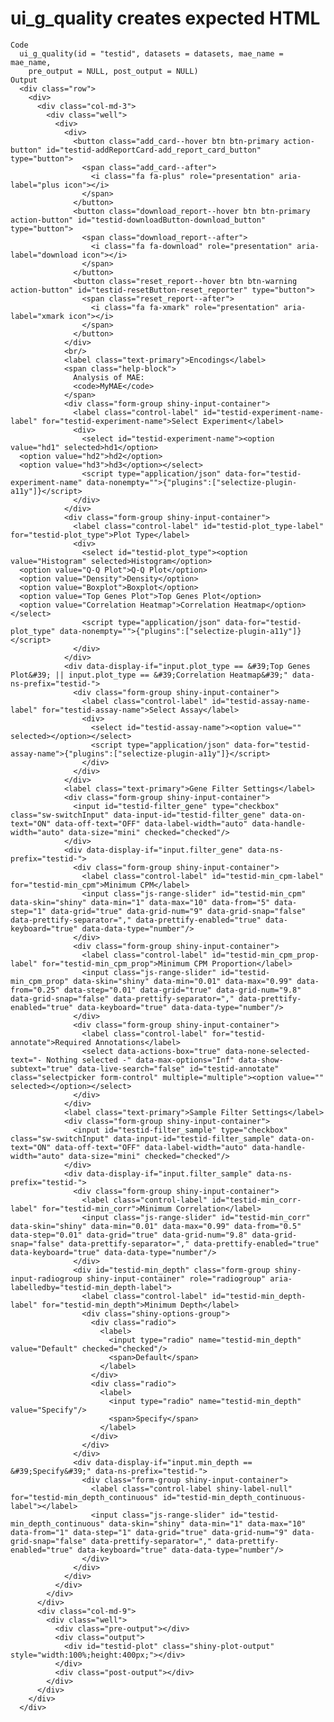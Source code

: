 # ui_g_quality creates expected HTML

    Code
      ui_g_quality(id = "testid", datasets = datasets, mae_name = mae_name,
        pre_output = NULL, post_output = NULL)
    Output
      <div class="row">
        <div>
          <div class="col-md-3">
            <div class="well">
              <div>
                <div>
                  <button class="add_card--hover btn btn-primary action-button" id="testid-addReportCard-add_report_card_button" type="button">
                    <span class="add_card--after">
                      <i class="fa fa-plus" role="presentation" aria-label="plus icon"></i>
                    </span>
                  </button>
                  <button class="download_report--hover btn btn-primary action-button" id="testid-downloadButton-download_button" type="button">
                    <span class="download_report--after">
                      <i class="fa fa-download" role="presentation" aria-label="download icon"></i>
                    </span>
                  </button>
                  <button class="reset_report--hover btn btn-warning action-button" id="testid-resetButton-reset_reporter" type="button">
                    <span class="reset_report--after">
                      <i class="fa fa-xmark" role="presentation" aria-label="xmark icon"></i>
                    </span>
                  </button>
                </div>
                <br/>
                <label class="text-primary">Encodings</label>
                <span class="help-block">
                  Analysis of MAE:
                  <code>MyMAE</code>
                </span>
                <div class="form-group shiny-input-container">
                  <label class="control-label" id="testid-experiment-name-label" for="testid-experiment-name">Select Experiment</label>
                  <div>
                    <select id="testid-experiment-name"><option value="hd1" selected>hd1</option>
      <option value="hd2">hd2</option>
      <option value="hd3">hd3</option></select>
                    <script type="application/json" data-for="testid-experiment-name" data-nonempty="">{"plugins":["selectize-plugin-a11y"]}</script>
                  </div>
                </div>
                <div class="form-group shiny-input-container">
                  <label class="control-label" id="testid-plot_type-label" for="testid-plot_type">Plot Type</label>
                  <div>
                    <select id="testid-plot_type"><option value="Histogram" selected>Histogram</option>
      <option value="Q-Q Plot">Q-Q Plot</option>
      <option value="Density">Density</option>
      <option value="Boxplot">Boxplot</option>
      <option value="Top Genes Plot">Top Genes Plot</option>
      <option value="Correlation Heatmap">Correlation Heatmap</option></select>
                    <script type="application/json" data-for="testid-plot_type" data-nonempty="">{"plugins":["selectize-plugin-a11y"]}</script>
                  </div>
                </div>
                <div data-display-if="input.plot_type == &#39;Top Genes Plot&#39; || input.plot_type == &#39;Correlation Heatmap&#39;" data-ns-prefix="testid-">
                  <div class="form-group shiny-input-container">
                    <label class="control-label" id="testid-assay-name-label" for="testid-assay-name">Select Assay</label>
                    <div>
                      <select id="testid-assay-name"><option value="" selected></option></select>
                      <script type="application/json" data-for="testid-assay-name">{"plugins":["selectize-plugin-a11y"]}</script>
                    </div>
                  </div>
                </div>
                <label class="text-primary">Gene Filter Settings</label>
                <div class="form-group shiny-input-container">
                  <input id="testid-filter_gene" type="checkbox" class="sw-switchInput" data-input-id="testid-filter_gene" data-on-text="ON" data-off-text="OFF" data-label-width="auto" data-handle-width="auto" data-size="mini" checked="checked"/>
                </div>
                <div data-display-if="input.filter_gene" data-ns-prefix="testid-">
                  <div class="form-group shiny-input-container">
                    <label class="control-label" id="testid-min_cpm-label" for="testid-min_cpm">Minimum CPM</label>
                    <input class="js-range-slider" id="testid-min_cpm" data-skin="shiny" data-min="1" data-max="10" data-from="5" data-step="1" data-grid="true" data-grid-num="9" data-grid-snap="false" data-prettify-separator="," data-prettify-enabled="true" data-keyboard="true" data-data-type="number"/>
                  </div>
                  <div class="form-group shiny-input-container">
                    <label class="control-label" id="testid-min_cpm_prop-label" for="testid-min_cpm_prop">Minimum CPM Proportion</label>
                    <input class="js-range-slider" id="testid-min_cpm_prop" data-skin="shiny" data-min="0.01" data-max="0.99" data-from="0.25" data-step="0.01" data-grid="true" data-grid-num="9.8" data-grid-snap="false" data-prettify-separator="," data-prettify-enabled="true" data-keyboard="true" data-data-type="number"/>
                  </div>
                  <div class="form-group shiny-input-container">
                    <label class="control-label" for="testid-annotate">Required Annotations</label>
                    <select data-actions-box="true" data-none-selected-text="- Nothing selected -" data-max-options="Inf" data-show-subtext="true" data-live-search="false" id="testid-annotate" class="selectpicker form-control" multiple="multiple"><option value="" selected></option></select>
                  </div>
                </div>
                <label class="text-primary">Sample Filter Settings</label>
                <div class="form-group shiny-input-container">
                  <input id="testid-filter_sample" type="checkbox" class="sw-switchInput" data-input-id="testid-filter_sample" data-on-text="ON" data-off-text="OFF" data-label-width="auto" data-handle-width="auto" data-size="mini" checked="checked"/>
                </div>
                <div data-display-if="input.filter_sample" data-ns-prefix="testid-">
                  <div class="form-group shiny-input-container">
                    <label class="control-label" id="testid-min_corr-label" for="testid-min_corr">Minimum Correlation</label>
                    <input class="js-range-slider" id="testid-min_corr" data-skin="shiny" data-min="0.01" data-max="0.99" data-from="0.5" data-step="0.01" data-grid="true" data-grid-num="9.8" data-grid-snap="false" data-prettify-separator="," data-prettify-enabled="true" data-keyboard="true" data-data-type="number"/>
                  </div>
                  <div id="testid-min_depth" class="form-group shiny-input-radiogroup shiny-input-container" role="radiogroup" aria-labelledby="testid-min_depth-label">
                    <label class="control-label" id="testid-min_depth-label" for="testid-min_depth">Minimum Depth</label>
                    <div class="shiny-options-group">
                      <div class="radio">
                        <label>
                          <input type="radio" name="testid-min_depth" value="Default" checked="checked"/>
                          <span>Default</span>
                        </label>
                      </div>
                      <div class="radio">
                        <label>
                          <input type="radio" name="testid-min_depth" value="Specify"/>
                          <span>Specify</span>
                        </label>
                      </div>
                    </div>
                  </div>
                  <div data-display-if="input.min_depth == &#39;Specify&#39;" data-ns-prefix="testid-">
                    <div class="form-group shiny-input-container">
                      <label class="control-label shiny-label-null" for="testid-min_depth_continuous" id="testid-min_depth_continuous-label"></label>
                      <input class="js-range-slider" id="testid-min_depth_continuous" data-skin="shiny" data-min="1" data-max="10" data-from="1" data-step="1" data-grid="true" data-grid-num="9" data-grid-snap="false" data-prettify-separator="," data-prettify-enabled="true" data-keyboard="true" data-data-type="number"/>
                    </div>
                  </div>
                </div>
              </div>
            </div>
          </div>
          <div class="col-md-9">
            <div class="well">
              <div class="pre-output"></div>
              <div class="output">
                <div id="testid-plot" class="shiny-plot-output" style="width:100%;height:400px;"></div>
              </div>
              <div class="post-output"></div>
            </div>
          </div>
        </div>
      </div>


